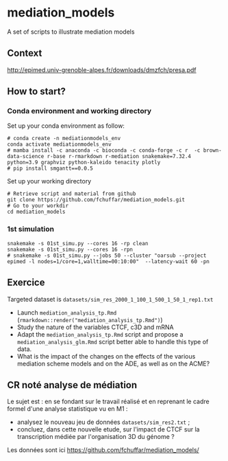 # mediation_models

A set of scripts to illustrate mediation models


## Context

http://epimed.univ-grenoble-alpes.fr/downloads/dmzfch/presa.pdf

## How to start? 


### Conda environment and working directory

Set up your conda environment as follow:

```
# conda create -n mediationmodels_env
conda activate mediationmodels_env
# mamba install -c anaconda -c bioconda -c conda-forge -c r  -c brown-data-science r-base r-rmarkdown r-mediation snakemake=7.32.4 python=3.9 graphviz python-kaleido tenacity plotly 
# pip install smgantt==0.0.5
```


Set up your working directory

```
# Retrieve script and material from github
git clone https://github.com/fchuffar/mediation_models.git
# Go to your workdir
cd mediation_models
```

### 1st simulation


```
snakemake -s 01st_simu.py --cores 16 -rp clean
snakemake -s 01st_simu.py --cores 16 -rpn
# snakemake -s 01st_simu.py --jobs 50 --cluster "oarsub --project epimed -l nodes=1/core=1,walltime=00:10:00"  --latency-wait 60 -pn
```

## Exercice

Targeted dataset is `datasets/sim_res_2000_1_100_1_500_1_50_1_rep1.txt`

  - Launch `mediation_analysis_tp.Rmd` (`rmarkdown::render("mediation_analysis_tp.Rmd")`)
  - Study the nature of the variables CTCF, c3D and mRNA
  - Adapt the `mediation_analysis_tp.Rmd` script and propose a `mediation_analysis_glm.Rmd` script better able to handle this type of data.
  - What is the impact of the changes on the effects of the various mediation scheme models and on the ADE, as well as on the ACME?




## CR noté analyse de médiation

Le sujet est : en se fondant sur le travail réalisé et en reprenant le cadre formel d'une analyse statistique vu en M1 : 

- analysez le nouveau jeu de données `datasets/sim_res2.txt` ; 
- concluez, dans cette nouvelle etude, sur l'impact de CTCF sur la transcription médiée par l'organisation 3D du génome ?

Les données sont ici https://github.com/fchuffar/mediation_models/


